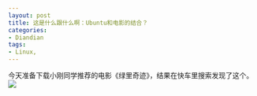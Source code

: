 ```yaml
---
layout: post
title: 这是什么跟什么啊：Ubuntu和电影的结合？
categories:
- Diandian
tags:
- Linux, 
---
```

今天准备下载小刚同学推荐的电影《绿里奇迹》，结果在快车里搜索发现了这个。
<br />
<img src="http://m1.img.srcdd.com/farm4/d/2012/0627/10/E2685F239399FBC5C3085A43ED7A4E42_B500_900_500_114.PNG" />